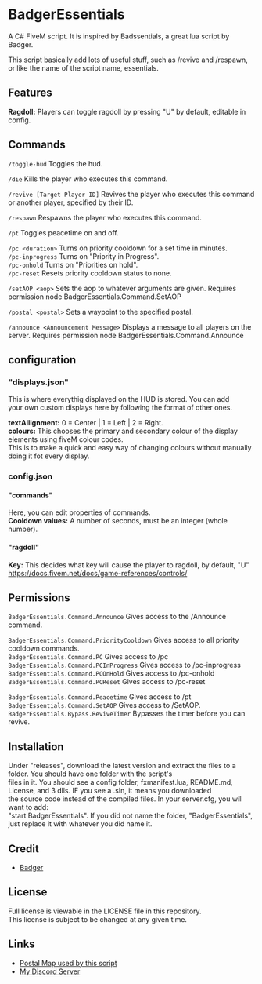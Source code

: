 # BadgerEssentials
A C# FiveM script. It is inspired by Badssentials, a great lua script by Badger.

This script basically add lots of useful stuff, such as /revive and /respawn,  
or like the name of the script name, essentials.

## Features
**Ragdoll:** Players can toggle ragdoll by pressing "U" by default, editable in config.

## Commands
`/toggle-hud` Toggles the hud.

`/die` Kills the player who executes this command.

`/revive [Target Player ID]` Revives the player who executes this command or another player, specified by their ID.

`/respawn` Respawns the player who executes this command.

`/pt` Toggles peacetime on and off.

`/pc <duration>` Turns on priority cooldown for a set time in minutes.  
`/pc-inprogress` Turns on "Priority in Progress".  
`/pc-onhold` Turns on "Priorities on hold".  
`/pc-reset` Resets priority cooldown status to none.  

`/setAOP <aop>` Sets the aop to whatever arguments are given. Requires permission node BadgerEssentials.Command.SetAOP

`/postal <postal>` Sets a waypoint to the specified postal.

`/announce <Announcement Message>` Displays a message to all players on the server. Requires permission node BadgerEssentials.Command.Announce  

## configuration
### "displays.json"
This is where everythig displayed on the HUD is stored. You can add  
your own custom displays here by following the format of other ones.

**textAllignment:** 0 = Center | 1 = Left | 2 = Right.  
**colours:** This chooses the primary and secondary colour of the display elements using fiveM colour codes.  
This is to make a quick and easy way of changing colours without manually doing it fot every display.

### config.json
#### "commands"  
Here, you can edit properties of commands.  
**Cooldown values:** A number of seconds, must be an integer (whole number).

#### "ragdoll"  
**Key:** This decides what key will cause the player to ragdoll, by default, "U"  
https://docs.fivem.net/docs/game-references/controls/

## Permissions
`BadgerEssentials.Command.Announce` Gives access to the /Announce command.  

`BadgerEssentials.Command.PriorityCooldown` Gives access to all priority cooldown commands.  
`BadgerEssentials.Command.PC` Gives access to /pc  
`BadgerEssentials.Command.PCInProgress` Gives access to /pc-inprogress  
`BadgerEssentials.Command.PCOnHold` Gives access to /pc-onhold  
`BadgerEssentials.Command.PCReset` Gives access to /pc-reset  


`BadgerEssentials.Command.Peacetime` Gives access to /pt  
`BadgerEssentials.Command.SetAOP` Gives access to /SetAOP.  
`BadgerEssentials.Bypass.ReviveTimer` Bypasses the timer before you can revive.    

## Installation
Under "releases", download the latest version and extract the files to a folder. You should have one folder with the script's  
files in it. You should see a config folder, fxmanifest.lua, README.md, License, and 3 dlls. IF you see a .sln, it means you downloaded  
the source code instead of the compiled files. In your server.cfg, you will want to add:  
"start BadgerEssentials". If you did not name the folder, "BadgerEssentials", just replace it with whatever you did name it.  

## Credit
- [Badger](https://forum.cfx.re/u/OfficialBadger)

## License
Full license is viewable in the LICENSE file in this repository.  
This license is subject to be changed at any given time.

## Links
- [Postal Map used by this script](https://github.com/ocrp/postal_map/)
- [My Discord Server](https://discord.gg/TFCQE8d)

